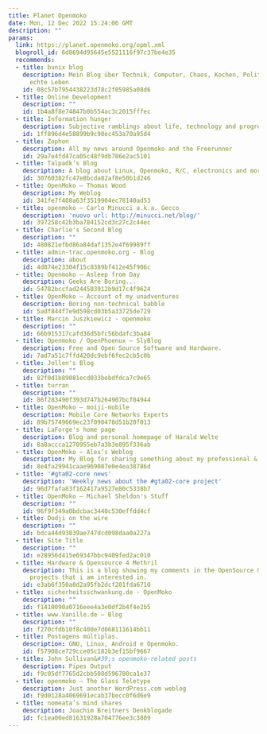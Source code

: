 ```yaml
---
title: Planet Openmoko
date: Mon, 12 Dec 2022 15:24:06 GMT
description: ""
params:
  link: https://planet.openmoko.org/opml.xml
  blogroll_id: 6d8694d95645e5521116f97c37be4e35
  recommends:
  - title: bunix blog
    description: Mein Blog über Technik, Computer, Chaos, Kochen, Politik und das
      echte Leben
    id: 08c57b7954438223d78c2f05985a08d6
  - title: Online Development
    description: ""
    id: 1b4a8f8e74847b0b554ac3c2015fffec
  - title: Information hunger
    description: Subjective ramblings about life, technology and progress
    id: 1ff896d4e58899b9c98ec453a70a95d4
  - title: Zophon
    description: All my news around Openmoko and the Freerunner
    id: 29a7e4fd47ca05c48f9db786e2ac5101
  - title: Talpadk’s Blog
    description: A blog about Linux, Openmoko, R/C, electronics and more
    id: 30760382fc47e8bcda82af8e50b1d246
  - title: OpenMoko – Thomas Wood
    description: My Weblog
    id: 341fe7f408a63f3519904ec78140ad53
  - title: openmoko – Carlo Minucci a.k.a. Gecco
    description: 'nuovo url: http://minucci.net/blog/'
    id: 397258c42b3ba784152cd3c27c2c44ec
  - title: Charlie's Second Blog
    description: ""
    id: 480821efbd86a84daf1352e4f69989ff
  - title: admin-trac.openmoko.org - Blog
    description: about
    id: 4d874e23304f15c8389bf412e45f906c
  - title: Openmoko – Asleep from Day
    description: Geeks Are Boring...
    id: 54782bccfad244583912b9d17c4f9624
  - title: OpenMoko – Account of my unadventures
    description: Boring non-technical babble
    id: 5adf844f7e9d598cd03b5a33725de729
  - title: Marcin Juszkiewicz - openmoko
    description: ""
    id: 66b915317cafd36d5bfc56bdafc3ba84
  - title: Openmoko / OpenPhoenux – SlyBlog
    description: Free and Open Source Software and Hardware.
    id: 7ad7a51c7ffd420dc9ebf6fec2cb5c0b
  - title: Jollen's Blog
    description: ""
    id: 82f0d1b89081ecd033bebdfdca7c9e65
  - title: turran
    description: ""
    id: 86f283490f393d747b264907bcf04944
  - title: OpenMoko – moiji-mobile
    description: Mobile Core Networks Experts
    id: 89b75749669ec23f090478d51b20f013
  - title: LaForge's home page
    description: Blog and personal homepage of Harald Welte
    id: 8a8accca1270955eb7a3b3e895f336ab
  - title: OpenMoko – Alex’s Weblog
    description: My Blog for sharing something about my prefessional & personal
    id: 8e4fa29941caae969087e0e4ea38786d
  - title: '#gta02-core news'
    description: 'Weekly news about the #gta02-core project'
    id: 96d7fafa83f162417a9527e80c5338b7
  - title: OpenMoko – Michael Sheldon's Stuff
    description: ""
    id: 96f9f349a0bdcbac3440c530effdd4cf
  - title: Dodji on the wire
    description: ""
    id: bdca44d93839ae747dcd098daa0a227a
  - title: Site Title
    description: ""
    id: e28956d415e69347bbc9409fed2ac010
  - title: Hardware & Opensource 4 Methril
    description: This is a blog showing my comments in the OpenSource & Hardware related
      projects that i am interested in.
    id: e3ab6f350a0d2a95fb2dcf201fda6710
  - title: sicherheitsschwankung.de - OpenMoko
    description: ""
    id: f1410090a0716eee4a3e0df2b4f4e2b5
  - title: www.Vanille.de – Blog
    description: ""
    id: f270cfdb10f8c400e7d068111614bb11
  - title: Postagens múltiplas.
    description: GNU, Linux, Android e Openmoko.
    id: f57908ce729cce05c182b3ef15bf9667
  - title: John Sullivan&#39;s openmoko-related posts
    description: Pipes Output
    id: f9c05df7765d2cbb508d596780ca1e37
  - title: openmoko – The Glass Teletype
    description: Just another WordPress.com weblog
    id: f9d0128a4069691ecab37becc0f6d6e9
  - title: nomeata’s mind shares
    description: Joachim Breitners Denkblogade
    id: fc1ea00ed81631928a704776ee3c3809
---
```

